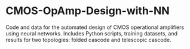 # CMOS-OpAmp-Design-with-NN
Code and data for the automated design of CMOS operational amplifiers using neural networks. Includes Python scripts, training datasets, and results for two topologies: folded cascode and telescopic cascode.
